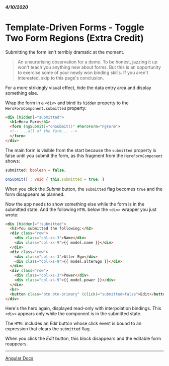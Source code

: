 ##### 4/10/2020
# Template-Driven Forms - Toggle Two Form Regions (Extra Credit)
Submitting the form isn't terribly dramatic at the moment.

  > An unsurprising observation for a demo.  To be honest, jazzing it up won't teach you anything new about forms.  But this is an opportunity to exercise some of your newly won binding skills.  If you aren't interested, skip to this page's conclusion.

For a more strikingly visual effect, hide the data entry area and display something else.

Wrap the form in a `<div>` and bind its `hidden` property to the `HeroFormComponent.submitted` property:

```html
<div [hidden]="submitted">
  <h1>Hero Form</h1>
  <form (ngSubmit)="onSubmit()" #heroForm="ngForm">
  <!-- ...all of the form... -->
  </form>
</div>
```

The main form is visible from the start because the `submitted` property is false until you submit the form, as this fragment from the `HeroFormComponent` shows:

```ts
submitted: boolean = false;

onSubmit() : void { this.submitted = true; }
```

When you click the _Submit_ button, the `submitted` flag becomes `true` and the form disappears as planned.

Now the app needs to show something else while the form is in the submitted state.  And the following `HTML` below the `<div>` wrapper you just wrote:

```html
<div [hidden]="!submitted">
  <h2>You submitted the following:</h2>
  <div class="row">
    <div class="col-xs-3">Name</div>
    <div class="col-xs-9">{{ model.name }}</div>
  </div>
  <div class="row">
    <div class="col-xs-3">Alter Ego</div>
    <div class="col-xs-9">{{ model.alterEgo }}</div>
  </div>
  <div class="row">
    <div class="col-xs-3">Power</div>
    <div class="col-xs-9">{{ model.power }}</div>
  </div>
  <br>
  <button class="btn btn-primary" (click)="submitted=false">Edit</button>
</div>
```

Here's the hero again, displayed read-only with interpolation bindings.  This `<div>` appears only while the component is in the submitted state.

The `HTML` includes an _Edit_ button whose click event is bound to an expression that clears the `submitted` flag.

When you click the _Edit_ button, this block disappears and the editable form reappears.

---

[Angular Docs](https://angular.io/guide/forms#toggle-two-form-regions-extra-credit)